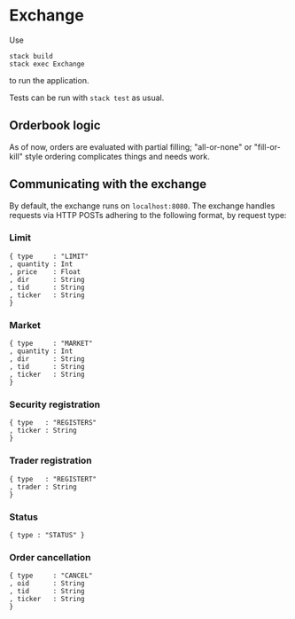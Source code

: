 # Exchange

Use
```
stack build
stack exec Exchange
```
to run the application.

Tests can be run with `stack test` as usual.

## Orderbook logic
As of now, orders are evaluated with partial filling; "all-or-none" or
"fill-or-kill" style ordering complicates things and needs work.

## Communicating with the exchange
By default, the exchange runs on `localhost:8080`. The exchange handles requests
via HTTP POSTs adhering to the following format, by request type:

### Limit
```
{ type     : "LIMIT"
, quantity : Int
, price    : Float
, dir      : String
, tid      : String
, ticker   : String
}
```

### Market
```
{ type     : "MARKET"
, quantity : Int
, dir      : String
, tid      : String
, ticker   : String
}
```

### Security registration
```
{ type   : "REGISTERS"
, ticker : String
}
```

### Trader registration
```
{ type   : "REGISTERT"
, trader : String
}
```

### Status
```
{ type : "STATUS" }
```

### Order cancellation
```
{ type     : "CANCEL"
, oid      : String
, tid      : String
, ticker   : String
}
```
